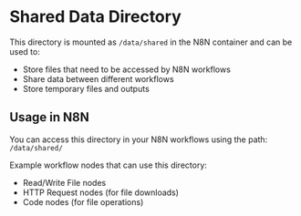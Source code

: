 # Shared Data Directory

This directory is mounted as `/data/shared` in the N8N container and can be used to:

- Store files that need to be accessed by N8N workflows
- Share data between different workflows
- Store temporary files and outputs

## Usage in N8N

You can access this directory in your N8N workflows using the path: `/data/shared/`

Example workflow nodes that can use this directory:
- Read/Write File nodes
- HTTP Request nodes (for file downloads)
- Code nodes (for file operations)
